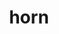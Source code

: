 ---
category: 4-letters
denotation: null
name: horn
reference_link: https://www.etymonline.com/word/horn
root_language: null
root_name: null
title: horn
type: free
word_sums:
- respelling: horn
  sum: 'Horn + '
---